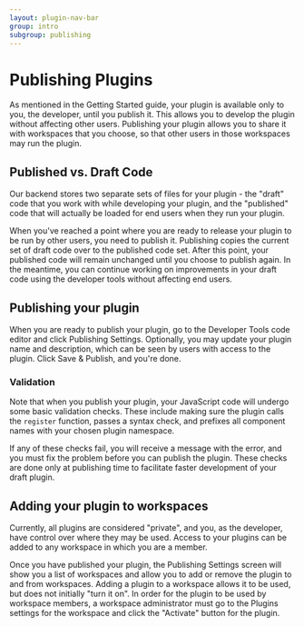 ```yaml
---
layout: plugin-nav-bar
group: intro
subgroup: publishing
---
```

# Publishing Plugins
As mentioned in the Getting Started guide, your plugin is available only to you, the developer, until you publish it.  This allows you to develop the plugin without affecting other users.  Publishing your plugin allows you to share it with workspaces that you choose, so that other users in those workspaces may run the plugin.

## Published vs. Draft Code

Our backend stores two separate sets of files for your plugin - the "draft" code that you work with while developing your plugin, and the "published" code that will actually be loaded for end users when they run your plugin.

When you've reached a point where you are ready to release your plugin to be run by other users, you need to publish it.  Publishing copies the current set of draft code over to the published code set.  After this point, your published code will remain unchanged until you choose to publish again.  In the meantime, you can continue working on improvements in your draft code using the developer tools without affecting end users.

## Publishing your plugin

When you are ready to publish your plugin, go to the Developer Tools code editor and click Publishing Settings.  Optionally, you may update your plugin name and description, which can be seen by users with access to the plugin.  Click Save & Publish, and you're done.

### Validation

Note that when you publish your plugin, your JavaScript code will undergo some basic validation checks.  These include making sure the plugin calls the `register` function, passes a syntax check, and prefixes all component names with your chosen plugin namespace.

If any of these checks fail, you will receive a message with the error, and you must fix the problem before you can publish the plugin.  These checks are done only at publishing time to facilitate faster development of your draft plugin.

## Adding your plugin to workspaces

Currently, all plugins are considered "private", and you, as the developer, have control over where they may be used.  Access to your plugins can be added to any workspace in which you are a member.

Once you have published your plugin, the Publishing Settings screen will show you a list of workspaces and allow you to add or remove the plugin to and from workspaces.  Adding a plugin to a workspace allows it to be used, but does not initially "turn it on".  In order for the plugin to be used by workspace members, a workspace administrator must go to the Plugins settings for the workspace and click the "Activate" button for the plugin.

